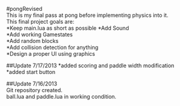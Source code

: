 #pongRevised  
This is my final pass at pong before implementing physics into it.  
This final project goals are:  
*Keep main.lua as short as possible
*Add Sound  
*Add working Gamestates  
*Add random blocks  
*Add collision detection for anything  
*Design a proper UI using graphics  

##Update 7/17/2013
*added scoring and paddle width modification  
*added start button

##Update 7/16/2013  
Git repository created.  
ball.lua and paddle.lua in working condition.